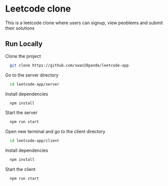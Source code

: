 
# Leetcode clone

This is a leetcode clone where users can signup, view peoblems and submit their solutions 




## Run Locally

Clone the project

```bash
  git clone https://github.com/swan28pande/leetcode-app
```

Go to the server directory

```bash
  cd leetcode-app/server
```

Install dependencies

```bash
  npm install
```

Start the server

```bash
  npm run start
```

Open new terminal and go to the client directory

```bash
  cd leetcode-app/client
```

Install dependencies

```bash
  npm install
```

Start the client

```bash
  npm run start
```

